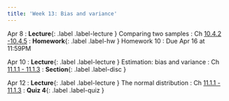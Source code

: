 ```yaml
---
title: 'Week 13: Bias and variance'
---
```


Apr 8
: **Lecture**{: .label .label-lecture } Comparing two samples
    : Ch [10.4.2 -10.4.5](http://stat88.org/textbook/content/Chapter_10/04_The_Normal_Distribution.html)
: **Homework**{: .label .label-hw } Homework 10
    : Due Apr 16 at 11:59PM

Apr 10
: **Lecture**{: .label .label-lecture } Estimation: bias and variance
    : Ch [11.1.1 - 11.1.3](http://stat88.org/textbook/content/Chapter_11/01_Bias_and_Variance.html)
: **Section**{: .label .label-disc }

Apr 12
: **Lecture**{: .label .label-lecture } The normal distribution
    : Ch [11.1.1 - 11.1.3](http://stat88.org/textbook/content/Chapter_11/01_Bias_and_Variance.html)
: **Quiz 4**{: .label .label-quiz }
